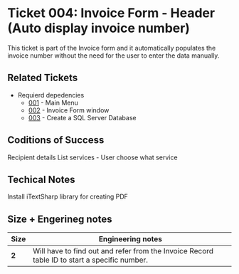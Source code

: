 Ticket 004:  Invoice Form - Header (Auto display invoice number)
=======================

This ticket is part of the Invoice form and it automatically populates the invoice number without the need for the user to enter the data manually.


Related Tickets
---------------

* Requierd depedencies
    * [001](./001.md) - Main Menu
    * [002](./002.md) - Invoice Form window
    * [003](./003.md) - Create a SQL Server Database


Coditions of Success
--------------------

Recipient details
List services - User choose what service


Techical Notes
--------------
Install iTextSharp library for creating PDF 


Size + Engerineg notes
----------------------
| Size | Engineering notes | 
| -------- | -------- |
| **2**    | Will have to find out and refer from the Invoice Record table ID to start a specific number.| 

